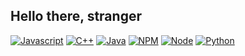 ## Hello there, stranger

[![Javascript](https://img.shields.io/badge/Javascript-yellow?style=flat-square&logo=javascript&labelColor=black)](https://developer.mozilla.org/en-US/docs/Web/JavaScript)
[![C++](https://img.shields.io/badge/Cpp-blue?style=flat-square&logo=c%2B%2B&labelColor=black)](https://isocpp.org/)
[![Java](https://img.shields.io/badge/Java-red?style=flat-square&logo=data:image/svg%2bxml;base64,aHR0cHM6Ly9jZG4uanNkZWxpdnIubmV0L2doL2Rldmljb25zL2Rldmljb24vaWNvbnMvamF2YS9qYXZhLW9yaWdpbmFsLnN2Zw==)](https://www.java.com/en/)
[![NPM](https://img.shields.io/badge/npm-red?style=flat-square&logo=NPM&logoColor=white&labelColor=black)](https://www.npmjs.com/)
[![Node](https://img.shields.io/badge/Node-green?style=flat-square&logo=nodedotjs&logoColor=white&labelColor=black)](https://nodejs.org/en)
[![Python](https://img.shields.io/badge/Python-yellow?style=flat-square&logo=Python&logoColor=white&labelColor=black)](https://www.python.org/)

<!--
**HowDoYouWriteACommentLineAgain/HowDoYouWriteACommentLineAgain** is a ✨ _special_ ✨ repository because its `README.md` (this file) appears on your GitHub profile.

Here are some ideas to get you started:

- 🔭 I’m currently working on ...
- 🌱 I’m currently learning ...
- 👯 I’m looking to collaborate on ...
- 🤔 I’m looking for help with ...
- 💬 Ask me about ...
- 📫 How to reach me: ...
- 😄 Pronouns: ...
- ⚡ Fun fact: ...
-->
